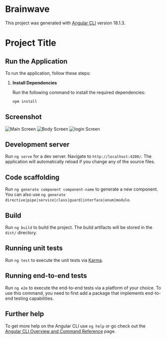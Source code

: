 # Brainwave
This project was generated with [Angular CLI](https://github.com/angular/angular-cli) version 18.1.3.
# Project Title

## Run the Application

To run the application, follow these steps:

1. **Install Dependencies**

   Run the following command to install the required dependencies:

   ```bash
   npm install

## Screenshot

![Main Screen](/public/assets/main-page.png)
![Body Screen](/public/assets/center-page.png)
![login Screen](/public/assets/login.png)

## Development server

Run `ng serve` for a dev server. Navigate to `http://localhost:4200/`. The application will automatically reload if you change any of the source files.

## Code scaffolding

Run `ng generate component component-name` to generate a new component. You can also use `ng generate directive|pipe|service|class|guard|interface|enum|module`.

## Build

Run `ng build` to build the project. The build artifacts will be stored in the `dist/` directory.

## Running unit tests

Run `ng test` to execute the unit tests via [Karma](https://karma-runner.github.io).

## Running end-to-end tests

Run `ng e2e` to execute the end-to-end tests via a platform of your choice. To use this command, you need to first add a package that implements end-to-end testing capabilities.

## Further help

To get more help on the Angular CLI use `ng help` or go check out the [Angular CLI Overview and Command Reference](https://angular.dev/tools/cli) page.
